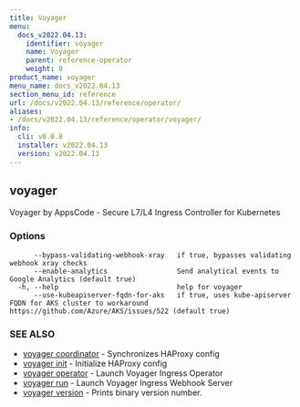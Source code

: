 ```yaml
---
title: Voyager
menu:
  docs_v2022.04.13:
    identifier: voyager
    name: Voyager
    parent: reference-operator
    weight: 0
product_name: voyager
menu_name: docs_v2022.04.13
section_menu_id: reference
url: /docs/v2022.04.13/reference/operator/
aliases:
- /docs/v2022.04.13/reference/operator/voyager/
info:
  cli: v0.0.8
  installer: v2022.04.13
  version: v2022.04.13
---
```


## voyager

Voyager by AppsCode - Secure L7/L4 Ingress Controller for Kubernetes

### Options

```
      --bypass-validating-webhook-xray   if true, bypasses validating webhook xray checks
      --enable-analytics                 Send analytical events to Google Analytics (default true)
  -h, --help                             help for voyager
      --use-kubeapiserver-fqdn-for-aks   if true, uses kube-apiserver FQDN for AKS cluster to workaround https://github.com/Azure/AKS/issues/522 (default true)
```

### SEE ALSO

* [voyager coordinator](/docs/v2022.04.13/reference/operator/voyager_coordinator)	 - Synchronizes HAProxy config
* [voyager init](/docs/v2022.04.13/reference/operator/voyager_init)	 - Initialize HAProxy config
* [voyager operator](/docs/v2022.04.13/reference/operator/voyager_operator)	 - Launch Voyager Ingress Operator
* [voyager run](/docs/v2022.04.13/reference/operator/voyager_run)	 - Launch Voyager Ingress Webhook Server
* [voyager version](/docs/v2022.04.13/reference/operator/voyager_version)	 - Prints binary version number.

